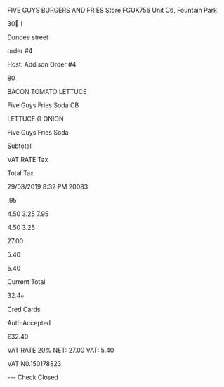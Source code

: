 FIVE GUYS BURGERS AND FRIES
Store FGUK756
Unit Сб,  Fountain  Park

30 ًا

Dundee  street

order  #4

Host:  Addison
Order  #4

80

BACON
TOMATO
LETTUCE

Five  Guys  Fries
Soda
CB

LETTUCE
G  ONION

Five  Guys  Fries
Soda

Subtotal

VAT  RATE  Tax

Total  Tax

29/08/2019
8:32  PM
20083

.95

4.50
3.25
7.95

4.50
3.25

27.00

5.40

5.40

Current  Total

32.4๐

Cred Cards

Auth:Accepted

£32.40

VAT RATE
20% NET: 27.00 VAT: 5.40

VAT  N0.150178823

--- Check Closed


